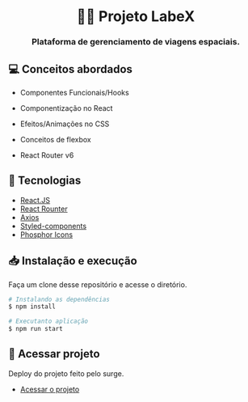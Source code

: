 <h1 align="center">🧑‍🚀 Projeto LabeX</h1>

<h3 align="center">
  Plataforma de gerenciamento de viagens espaciais.
</h3>

## 💻 Conceitos abordados

- Componentes Funcionais/Hooks

- Componentização no React

- Efeitos/Animações no CSS

- Conceitos de flexbox

- React Router v6

## 🔧 Tecnologias
-  [React.JS](https://reactjs.org/)
-  [React Rounter](https://reactrouter.com/)
-  [Axios](https://axios-http.com/)
-  [Styled-components](https://www.styled-components.com/)
-  [Phosphor Icons](https://phosphoricons.com/)

## 📥 Instalação e execução

Faça um clone desse repositório e acesse o diretório.

```bash
# Instalando as dependências
$ npm install

# Executanto aplicação
$ npm run start
```

## 🚀 Acessar projeto
Deploy do projeto feito pelo surge.
-  [Acessar o projeto](http://impartial-pan.surge.sh/)